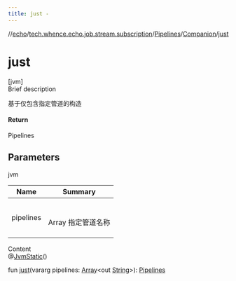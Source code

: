 ```yaml
---
title: just -
---
```

//[echo](../../../index.md)/[tech.whence.echo.job.stream.subscription](../../index.md)/[Pipelines](../index.md)/[Companion](index.md)/[just](just.md)



# just  
[jvm]  
Brief description  


基于仅包含指定管道的构造



#### Return  


Pipelines



## Parameters  
  
jvm  
  
|  Name|  Summary| 
|---|---|
| pipelines| <br><br>Array<out String> 指定管道名称<br><br>
  
  
Content  
@[JvmStatic](https://kotlinlang.org/api/latest/jvm/stdlib/kotlin.jvm/-jvm-static/index.html)()  
  
fun [just](just.md)(vararg pipelines: [Array](https://kotlinlang.org/api/latest/jvm/stdlib/kotlin/-array/index.html)<out [String](https://kotlinlang.org/api/latest/jvm/stdlib/kotlin/-string/index.html)>): [Pipelines](../index.md)  



